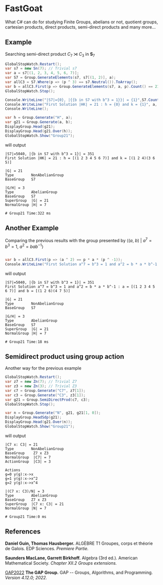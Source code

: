 # FastGoat
What C# can do for studying Finite Groups, abelians or not, quotient groups, cartesian products, direct products, semi-direct products and many more...

## Example
Searching semi-direct product $C_7 \rtimes C_3$ in $\textbf{S}_7$

```csharp
GlobalStopWatch.Restart();
var s7 = new Sn(7); // Trivial s7
var a = s7[(1, 2, 3, 4, 5, 6, 7)];
var S7 = Group.GenerateElements(s7, s7[(1, 2)], a);
var allC3 = S7.Where(p => (p ^ 3) == s7.Neutral()).ToArray();
var b = allC3.First(p => Group.GenerateElements(s7, a, p).Count() == 21);
GlobalStopWatch.Stop();

Console.WriteLine("|S7|={0}, |{{b in S7 with b^3 = 1}}| = {1}",S7.Count(), allC3.Count());
Console.WriteLine("First Solution |HK| = 21 : h = {0} and k = {1}", a, b);
Console.WriteLine();

var h = Group.Generate("H", a);
var g21 = Group.Generate(a, b);
DisplayGroup.Head(g21);
DisplayGroup.Head(g21.Over(h));
GlobalStopWatch.Show("Group21");
```

will output

```dotnetcli
|S7|=5040, |{b in S7 with b^3 = 1}| = 351
First Solution |HK| = 21 : h = [(1 2 3 4 5 6 7)] and k = [(1 2 4)(3 6 5)]

|G| = 21
Type        NonAbelianGroup
BaseGroup   S7

|G/H| = 3
Type        AbelianGroup
BaseGroup   S7
SuperGroup  |G| = 21
NormalGroup |H| = 7

# Group21 Time:322 ms
```

## Another Example
Comparing the previous results with the group presented by $\langle (a,\ b) \ | \ a^7=b^3=1,\ a^2=bab^{-1} \rangle$

```csharp

var b = allC3.First(p => (a ^ 2) == p * a * (p ^ -1));
Console.WriteLine("First Solution a^7 = b^3 = 1 and a^2 = b * a * b^-1 : a = {0} and b = {1}", a, b);
```

will output

```dotnetcli
|S7|=5040, |{b in S7 with b^3 = 1}| = 351
First Solution a^7 = b^3 = 1 and a^2 = b * a * b^-1 : a = [(1 2 3 4 5 6 7)] and b = [(1 2 6)(4 7 5)]

|G| = 21
Type        NonAbelianGroup
BaseGroup   S7

|G/H| = 3
Type        AbelianGroup
BaseGroup   S7
SuperGroup  |G| = 21
NormalGroup |H| = 7

# Group21 Time:18 ms
```

## Semidirect product using group action

Another way for the previous example
```csharp
GlobalStopWatch.Restart();
var z7 = new Zn(7); // Trivial Z7
var z3 = new Zn(3); // Trivial Z3
var c7 = Group.Generate("C7", z7[1]);
var c3 = Group.Generate("C3", z3[1]);
var g21 = Group.SemiDirectProd(c7, c3);
GlobalStopWatch.Stop();

var n = Group.Generate("N", g21, g21[1, 0]);
DisplayGroup.HeadSdp(g21);
DisplayGroup.Head(g21.Over(n));
GlobalStopWatch.Show("Group21");
```
will output
```dotnetcli
|C7 x: C3| = 21
Type        NonAbelianGroup
BaseGroup    Z7 x Z3
NormalGroup  |C7| = 7
ActionGroup  |C3| = 3

Actions
g=0 y(g):x->x
g=1 y(g):x->x^2
g=2 y(g):x->x^4

|(C7 x: C3)/N| = 3
Type        AbelianGroup
BaseGroup   Z7 x Z3
SuperGroup  |C7 x: C3| = 21
NormalGroup |N| = 7

# Group21 Time:0 ms
```

## References

<b>Daniel Guin, Thomas Hausberger.</b> ALGÈBRE T1 Groupes, corps et théorie de Galois. EDP Sciences. <i>Premiere Partie.</i>

<b>Saunders MacLane, Garrett Birkhoff.</b> Algebra (3rd ed.). American Mathematical Society. <i>Chapter XII.2 Groups extensions.</i>

[GAP2022](https://www.gap-system.org)
<b>The GAP Group.</b> GAP -- Groups, Algorithms, and Programming. <i>Version 4.12.0; 2022.</i>
